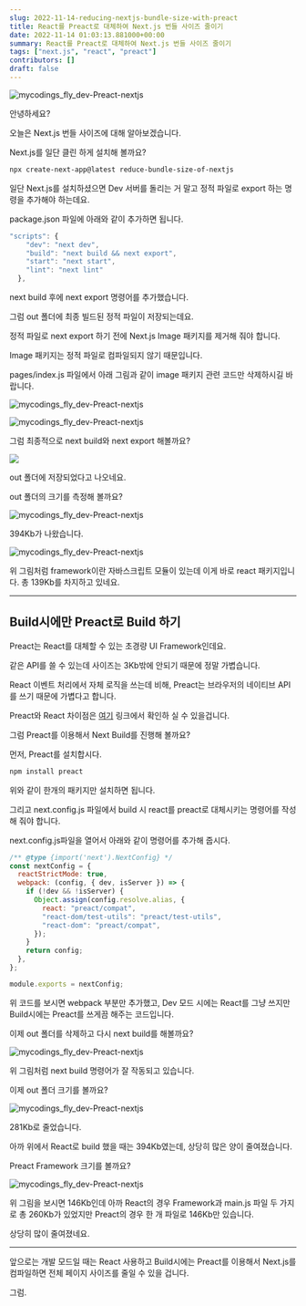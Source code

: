 ```yaml
---
slug: 2022-11-14-reducing-nextjs-bundle-size-with-preact
title: React를 Preact로 대체하여 Next.js 번들 사이즈 줄이기
date: 2022-11-14 01:03:13.881000+00:00
summary: React를 Preact로 대체하여 Next.js 번들 사이즈 줄이기
tags: ["next.js", "react", "preact"]
contributors: []
draft: false
---
```


![mycodings_fly_dev-Preact-nextjs](https://blogger.googleusercontent.com/img/a/AVvXsEjO0pinCN8SoAcCG9aD6yt4u1Q3hfqx5x-92ANuKkZycLoLP157vS8sNiLJkB4-f2vohOP8vp9Z8ZkG2cAOcrvFzoWvy1rdxXr2zw7Cur1QgFiLboIZAaehcWgex3oUm2veYeP_WGKnrPxGhw-JunK_jFcsV7KiWMhBxC96LK17RgBBOALWu2EDBYKk)

안녕하세요?

오늘은 Next.js 번들 사이즈에 대해 알아보겠습니다.

Next.js를 일단 클린 하게 설치해 볼까요?

```bash
npx create-next-app@latest reduce-bundle-size-of-nextjs
```

일단 Next.js를 설치하셨으면 Dev 서버를 돌리는 거 말고 정적 파일로 export 하는 명령을 추가해야 하는데요.

package.json 파일에 아래와 같이 추가하면 됩니다.

```js
"scripts": {
    "dev": "next dev",
    "build": "next build && next export",
    "start": "next start",
    "lint": "next lint"
  },
```

next build 후에 next export 명령어를 추가했습니다.

그럼 out 폴더에 최종 빌드된 정적 파일이 저장되는데요.

정적 파일로 next export 하기 전에 Next.js Image 패키지를 제거해 줘야 합니다.

Image 패키지는 정적 파일로 컴파일되지 않기 때문입니다.

pages/index.js 파일에서 아래 그림과 같이 image 패키지 관련 코드만 삭제하시길 바랍니다.

![mycodings_fly_dev-Preact-nextjs](https://blogger.googleusercontent.com/img/a/AVvXsEhgzWv2vr1aLCF72uJNUeQ14oATlQFPrVOWNWGNWlR3ui0XiMvawzOX8ki20tFuxM6WjvRjwl0VGkQjWNUV_b02u_H02rt8qFT6a1KDs8db_eW1xZhmrlkbqnChmv2aT7IUIeE8gCYzOc3bbViGx1Hta17WFVWDr94BBeJgjK9utS39f3vBlI7bn99H)

![mycodings_fly_dev-Preact-nextjs](https://blogger.googleusercontent.com/img/a/AVvXsEgmTdiBgbc_3z3Y-43qPenkKIrXx2_5vONUG5NhWg9nYBZ_MPzQT2qjsT_IE-aAxckdvgbP9GWL6o6xiajHowlbmDkcqFfAzccc9AAMhdIK8A2FQn4bBGdxdL_XouunQ-n4rctEiNvph2L61IzbOhGR0x6FlMq2lHyvWFJHPL9_RzlYVtCbec99oFD4)

그럼 최종적으로 next build와 next export 해볼까요?

![](https://blogger.googleusercontent.com/img/a/AVvXsEiTayGjxYVdkb0ga-KWIXXnXxgxQZEf1QMrbsFeGjOnbT4L_OVkqVI_JmJxTd4JmsyXnE4VU_c7Oaw1ofvFM63GSbCjpDUWBEnLkQT36CnImb_HJcWvlc9c2VxpsWAznndtWyirlUZ7IkfK1W6W3uhU77i87W1Z90-9ftsWveAYiMevlYRHHmI4Dwbd=s16000)

out 폴더에 저장되었다고 나오네요.

out 폴더의 크기를 측정해 볼까요?

![mycodings_fly_dev-Preact-nextjs](https://blogger.googleusercontent.com/img/a/AVvXsEg08mWQhluKLGNkAbsUSBkAgyeNgXjcR2vBzVZYIeIjV2w9Zub2xLyDOQlYE5W9i9mSIqflRt-b3V1bfN6KN2vnObpaBR498YtscyeIERt3NctlY5ZguvUag5qIoSkbUsbYlX0r74g2SOFkHVZZikzDJ437B53jgc355Jgs8n48HWrpEby9hmJ1wW2A=s16000)

394Kb가 나왔습니다.

![mycodings_fly_dev-Preact-nextjs](https://blogger.googleusercontent.com/img/a/AVvXsEh4XKbVlQMaWMxwiLLiSyoIX8O_dez2_ziZ2jMCZ8a8v4hCeLGKq0e3v6gxJ4wek6pagukh28VeUq-BwYYyVt1k7qbWj6AWxt72fJkvx0YAXe_oF3HWwabmgI8colxWLdMkjVakRyPr9ZJk2P-_wZeqn9aZiZ3_ZspwN6OjtOELLEYe5SgNQ_iTE-0s)

위 그림처럼 framework이란 자바스크립트 모듈이 있는데 이게 바로 react 패키지입니다. 총 139Kb를 차지하고 있네요.

<hr />

## Build시에만 Preact로 Build 하기

Preact는 React를 대체할 수 있는 초경량 UI Framework인데요.

같은 API를 쓸 수 있는데 사이즈는 3Kb밖에 안되기 때문에 정말 가볍습니다.

React 이벤트 처리에서 자체 로직을 쓰는데 비해, Preact는 브라우저의 네이티브 API를 쓰기 때문에 가볍다고 합니다.

Preact와 React 차이점은 [여기](https://preactjs.com/guide/v8/differences-to-react/) 링크에서 확인하 실 수 있을겁니다.

그럼 Preact를 이용해서 Next Build를 진행해 볼까요?

먼저, Preact를 설치합시다.

```bash
npm install preact
```

위와 같이 한개의 패키지만 설치하면 됩니다.

그리고 next.config.js 파일에서 build 시 react를 preact로 대체시키는 명령어를 작성해 줘야 합니다.

next.config.js파일을 열어서 아래와 같이 명령어를 추가해 줍시다.

```js
/** @type {import('next').NextConfig} */
const nextConfig = {
  reactStrictMode: true,
  webpack: (config, { dev, isServer }) => {
    if (!dev && !isServer) {
      Object.assign(config.resolve.alias, {
        react: "preact/compat",
        "react-dom/test-utils": "preact/test-utils",
        "react-dom": "preact/compat",
      });
    }
    return config;
  },
};

module.exports = nextConfig;
```
위 코드를 보시면 webpack 부분만 추가했고, Dev 모드 시에는 React를 그냥 쓰지만 Build시에는 Preact를 쓰게끔 해주는 코드입니다.

이제 out 폴더를 삭제하고 다시 next build를 해볼까요?

![mycodings_fly_dev-Preact-nextjs](https://blogger.googleusercontent.com/img/a/AVvXsEjGIhfoDL57SqQvgF3dB-1ufNh8nhRe30yZchN7FPfirblWBdFjxv78LopPA4a3DDgBSnxF-609wY9BqcFK4johtWOYGmP6NIDD8aHEkbxjxezASctkYZo1SLWDYW-44G4Frt72Cu0tZnLW2PPjOInzY3-tHgSokg6EhlRsLKR94ACMJtSIgie4rMLw=s16000)

위 그림처럼 next build 명령어가 잘 작동되고 있습니다.

이제 out 폴더 크기를 볼까요?

![mycodings_fly_dev-Preact-nextjs](https://blogger.googleusercontent.com/img/a/AVvXsEiCLTnkMGOJ255Ua6cqmpUWnl93AtrX5GXU2pG9in9myGuD4FtJRdFSZYLY6j70R6_HZw4Dh0UhxrSzowSKwSUR3hvFbNyT9JeT1Po10nWEGEJ6s8q1sZZlikAWTATAPJ-kMCAY7ARdYpE3OfTIDMwjdlcs4crrb6rOKlqJGhUdRxvTDQyEulImZgcO=s16000)

281Kb로 줄었습니다.

아까 위에서 React로 build 했을 때는 394Kb였는데, 상당히 많은 양이 줄여졌습니다.

Preact Framework 크기를 볼까요?

![mycodings_fly_dev-Preact-nextjs](https://blogger.googleusercontent.com/img/a/AVvXsEi8SpieK-OLsKxrIV3nV37iR4dHOAq0Zlaf4HEf5oPXp_hQbsNXwTYJAb--N8bA1pmm250kVZrwi6EnUztN_sCrKGB_ZDYcFZcS_WcuW0iz6TL-0SZnIDaj9eaQkulkjLUBujg-3SzNkmZcmMtxSqqQwhMjktLBGAwy3spjpWUgtygbfD8Z3YtDjKvY=s16000)

위 그림을 보시면 146Kb인데 아까 React의 경우 Framework과 main.js 파일 두 가지로 총 260Kb가 있었지만 Preact의 경우 한 개 파일로 146Kb만 있습니다.

상당히 많이 줄여졌네요.

<hr />

앞으로는 개발 모드일 때는 React 사용하고 Build시에는 Preact를 이용해서 Next.js를 컴파일하면 전체 페이지 사이즈를 줄일 수 있을 겁니다.

그럼.